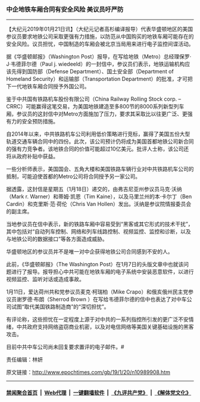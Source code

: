 ### 中企地铁车厢合同有安全风险 美议员吁严防
------------------------

<p>
 【大纪元2019年01月21日讯】（大纪元记者高杉编译报导）代表华盛顿地区的美国参议员要求地铁公司采取更强有力措施，以防范从中国购买的地铁车厢可能存在的安全风险。议员担忧，中国制造的车厢会被北京当局用来进行电子监控间谍活动。
</p>
<p>
 据《华盛顿邮报》（Washington Post）报导，在写给地铁（Metro）总经理保罗‧J‧韦德菲尔德（Paul j. wiedeeld）的一封信中，参议员们表示，地铁运输机构应该先得到国防部（Defense Department）、国土安全部（Department of Homeland Security）和运输部（Transportation Department）的批准，才可把下一代地铁车厢合同授予外国公司。
</p>
<p>
 鉴于中共国有铁路机车股份有限公司（China Railway Rolling Stock corp. – CRRC）可能赢得这笔交易，为美国地铁建造至多800节的8000系列新型列车厢，参议员的这封信中对Metro方面施加了压力，要求其采取比以往更广泛、更强有力的安全预防措施。
</p>
<p>
 自2014年以来，中共铁路机车公司利用低价策略进行竞标，赢得了美国五份大型轨道交通车辆合同中的四份。此次，该公司预计仍将成为美国首都地铁公司新合同的强有力竞争者。该地铁合同的价值可能超过10亿美元。批评人士称，该公司还将从政府补贴中获益。
</p>
<p>
 一些分析师表示，美国国会、五角大楼和美国铁路车辆行业对中共铁路机车公司的抵制，可能迫使首都的Metro公司将合同授予另一家公司。
</p>
<p>
 据透露，这封信是星期五（1月18日）递交的，由弗吉尼亚州参议员马克‧沃纳（Mark r. Warner）和蒂姆‧凯恩（Tim Kaine），以及马里兰州的本‧卡尔丁（Ben Cardin）和克里斯‧范‧荷伦（Chris Van Hollen）发出。沃纳是参议院情报委员会的副主席。
</p>
<p>
 当地参议员在信中表示，新的铁路车厢中容易受到“黑客或其它形式的技术干扰”，其中包括对“自动列车控制、网络和列车线路控制、视频监控、监控和诊断，以及与地铁公司的数据接口”等各方面造成威胁。
</p>
<p>
 华盛顿地区的参议员并不是唯一对中企获得地铁公司合同感到不安的人。
</p>
<p>
 此前，《华盛顿邮报》（The Washington Post）在1月7日的头版文章中也就该问题进行了报导。报导担心中共可能在地铁车厢的电子系统中安装恶意软件，以进行视频监控、监听对话或造成事故。
</p>
<p>
 1月11日，爱达荷州共和党参议员麦克‧柯瑞柏（Mike Crapo）和俄亥俄州民主党参议员谢罗德‧布朗（Sherrod Brown ）在写给韦德菲尔德的信中也表达了对中车公司试图“取代美国铁路制造商”的“深切担忧”。
</p>
<p>
 有评论称，这些担忧在一定程度上源于对中共的一系列指控所引发的更广泛不安情绪，中共政府支持网络盗窃商业机密，以及对电信网络等美国关键基础设施的黑客攻击。
</p>
<p>
 目前中共中车公司尚未回复要求置评的电子邮件。#
</p>
<p>
 责任编辑：林妍
</p>

原文链接：http://www.epochtimes.com/gb/19/1/20/n10989908.htm


------------------------
#### [禁闻聚合首页](https://github.com/gfw-breaker/banned-news/blob/master/README.md) &nbsp;|&nbsp; [Web代理](https://github.com/gfw-breaker/open-proxy/blob/master/README.md) &nbsp;|&nbsp; [一键翻墙软件](https://github.com/gfw-breaker/nogfw/blob/master/README.md) &nbsp;|&nbsp; [《九评共产党》](https://github.com/gfw-breaker/9ping.md/blob/master/README.md#九评之一评共产党是什么) &nbsp;|&nbsp; [《解体党文化》](https://github.com/gfw-breaker/jtdwh.md/blob/master/README.md#绪论)